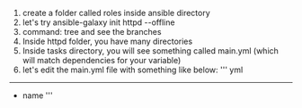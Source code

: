 1. create a folder called roles inside ansible directory
2. let's try ansible-galaxy init httpd --offline 
3. command: tree and see the branches 
4. Inside httpd folder, you have many directories
5. Inside tasks directory, you will see something called main.yml (which will match dependencies for your variable)
6. let's edit the main.yml file with something like below:
''' yml
---
- name
'''
